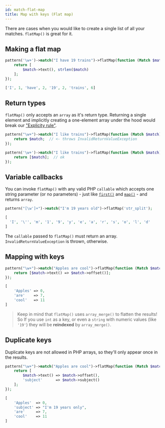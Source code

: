 ```yaml
---
id: match-flat-map
title: Map with keys (Flat map)
---
```


There are cases when you would like to create a single list of all your matches. `flatMap()` is great for it.

## Making a flat map

```php
pattern('\w+')->match("I have 19 trains")->flatMap(function (Match $match) {
    return [
        $match->text(), strlen($match)
    ];
});
```
```php
['I', 1, 'have', 2, '19', 2, 'trains', 6]
```

## Return types

`flatMap()` only accepts an `array` as it's return type. Returning a single element and implicitly creating a one-element 
array under the hood would break our ["Explicity rule"](whats-the-point#t-regx-to-the-rescue). 

```php
pattern("\w+")->match("I like trains")->flatMap(function (Match $match) {
    return $match;  // <- throws InvalidReturnValueException
});
```

```php
pattern('\w+')->match("I like trains")->flatMap(function (Match $match) {
    return [$match];  // ok
});
```

## Variable callbacks

You can invoke `flatMap()` with any valid PHP `callable` which accepts one string parameter (or no parameters) - just 
like [`first()`](match-first.md) and [`map()`](match-map.md) - and returns `array`.

```php
pattern("[\w']+")->match("I'm 19 years old")->flatMap('str_split');
```
```php
[
  'I', '\'', 'm', '1', '9', 'y', 'e', 'a', 'r', 's', 'o', 'l', 'd'
]
```

The `callable` passed to `flatMap()` must return an array. `InvalidReturnValueException` is thrown, otherwise.

## Mapping with keys

```php
pattern("\w+")->match("Apples are cool")->flatMap(function (Match $match) {
    return [$match->text() => $match->offset()];
});
```
```php
[
    'Apples' => 0,
    'are'    => 7,
    'cool'   => 11
]
```

> Keep in mind that `flatMap()` uses `array_merge()` to flatten the results! So If you use `int` as a key, or even
a `string` with numeric values (like `'19'`) they will be **reindexed** by `array_merge()`.

## Duplicate keys

Duplicate keys are not allowed in PHP arrays, so they'll only appear once in the results.

```php
pattern("\w+")->match("Apples are cool")->flatMap(function (Match $match) {
    return [
        $match->text() => $match->offset(),
        'subject'      => $match->subject()
    ];
});
```
```php
[
    'Apples'  => 0,
    'subject' => "I'm 19 years only",
    'are'     => 7,
    'cool'    => 11
]
```
